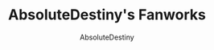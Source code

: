 ---
title: AbsoluteDestiny's Fanworks
description: Vids and AMVs of all shapes and sizes
author: AbsoluteDestiny
url: https://www.absolutedestiny.org
fb_appid: 2064203387186785
twitter_handle: '@AbsoluteDestiny'
vid_cdn: https://www.absolutedestiny.org/video/
---